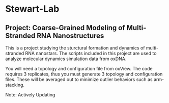 # Stewart-Lab
## Project: Coarse-Grained Modeling of Multi-Stranded RNA Nanostructures

This is a project studying the sturctural formation and dynamics of multi-stranded RNA nanostars. The scripts included in this project are used to analyze molecular dynamics simulation data from oxDNA.

You will need a topology and configuration file from oxView. The code requires 3 replicates, thus you must generate 3 topology and configuration files. These will be averaged out to minimize outlier behaviors such as arm-stacking.

Note: Actively Updating
